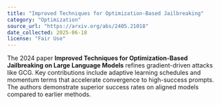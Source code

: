```yaml
---
title: "Improved Techniques for Optimization-Based Jailbreaking"
category: "Optimization"
source_url: "https://arxiv.org/abs/2405.21018"
date_collected: 2025-06-18
license: "Fair Use"
---
```

The 2024 paper **Improved Techniques for Optimization-Based Jailbreaking on Large Language Models** refines gradient-driven attacks like GCG.
Key contributions include adaptive learning schedules and momentum terms that accelerate convergence to high-success prompts. The authors demonstrate superior success rates on aligned models compared to earlier methods.
